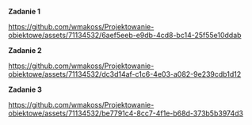 
**Zadanie 1**

https://github.com/wmakoss/Projektowanie-obiektowe/assets/71134532/6aef5eeb-e9db-4cd8-bc14-25f55e10ddab

**Zadanie 2**

https://github.com/wmakoss/Projektowanie-obiektowe/assets/71134532/dc3d14af-c1c6-4e03-a082-9e239cdb1d12

**Zadanie 3**

https://github.com/wmakoss/Projektowanie-obiektowe/assets/71134532/be7791c4-8cc7-4f1e-b68d-373b5b3974d3
